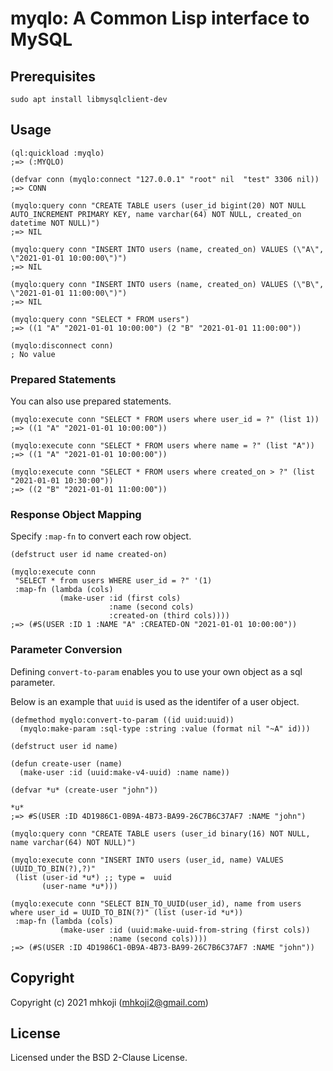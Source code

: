 # myqlo: A Common Lisp interface to MySQL

## Prerequisites

```
sudo apt install libmysqlclient-dev
```

## Usage

```common-lisp
(ql:quickload :myqlo)
;=> (:MYQLO)

(defvar conn (myqlo:connect "127.0.0.1" "root" nil  "test" 3306 nil))
;=> CONN

(myqlo:query conn "CREATE TABLE users (user_id bigint(20) NOT NULL AUTO_INCREMENT PRIMARY KEY, name varchar(64) NOT NULL, created_on datetime NOT NULL)")
;=> NIL

(myqlo:query conn "INSERT INTO users (name, created_on) VALUES (\"A\", \"2021-01-01 10:00:00\")")
;=> NIL

(myqlo:query conn "INSERT INTO users (name, created_on) VALUES (\"B\", \"2021-01-01 11:00:00\")")
;=> NIL

(myqlo:query conn "SELECT * FROM users")
;=> ((1 "A" "2021-01-01 10:00:00") (2 "B" "2021-01-01 11:00:00"))

(myqlo:disconnect conn)
; No value
```

### Prepared Statements


You can also use prepared statements.

```common-lisp
(myqlo:execute conn "SELECT * FROM users where user_id = ?" (list 1))
;=> ((1 "A" "2021-01-01 10:00:00"))

(myqlo:execute conn "SELECT * FROM users where name = ?" (list "A"))
;=> ((1 "A" "2021-01-01 10:00:00"))

(myqlo:execute conn "SELECT * FROM users where created_on > ?" (list "2021-01-01 10:30:00"))
;=> ((2 "B" "2021-01-01 11:00:00"))
```

### Response Object Mapping

Specify `:map-fn` to convert each row object.


```common-lisp
(defstruct user id name created-on)

(myqlo:execute conn
 "SELECT * from users WHERE user_id = ?" '(1)
 :map-fn (lambda (cols)
           (make-user :id (first cols)
                      :name (second cols)
                      :created-on (third cols))))
;=> (#S(USER :ID 1 :NAME "A" :CREATED-ON "2021-01-01 10:00:00"))
```


### Parameter Conversion

Defining `convert-to-param` enables you to use your own object as a sql parameter.

Below is an example that `uuid` is used as the identifer of a user object.

```common-lisp
(defmethod myqlo:convert-to-param ((id uuid:uuid))
  (myqlo:make-param :sql-type :string :value (format nil "~A" id)))

(defstruct user id name)

(defun create-user (name)
  (make-user :id (uuid:make-v4-uuid) :name name))

(defvar *u* (create-user "john"))

*u*
;=> #S(USER :ID 4D1986C1-0B9A-4B73-BA99-26C7B6C37AF7 :NAME "john")

(myqlo:query conn "CREATE TABLE users (user_id binary(16) NOT NULL, name varchar(64) NOT NULL)")

(myqlo:execute conn "INSERT INTO users (user_id, name) VALUES (UUID_TO_BIN(?),?)"
 (list (user-id *u*) ;; type =  uuid
       (user-name *u*)))

(myqlo:execute conn "SELECT BIN_TO_UUID(user_id), name from users where user_id = UUID_TO_BIN(?)" (list (user-id *u*))
 :map-fn (lambda (cols)
           (make-user :id (uuid:make-uuid-from-string (first cols))
                      :name (second cols))))
;=> (#S(USER :ID 4D1986C1-0B9A-4B73-BA99-26C7B6C37AF7 :NAME "john"))
```

## Copyright

Copyright (c) 2021 mhkoji (mhkoji2@gmail.com)

## License

Licensed under the BSD 2-Clause License.
